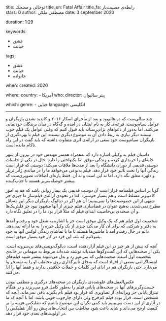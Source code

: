 
title: توخالی و مضحک
title_en: Fatal Affair 
title_fa: رابطه‌ی مصیبت‌بار  
stars: 0
author: مصطفی ملکی
date: 3 september 2020

duration: 1:29

keywords:
  - عشق
  - خیانت  

tags:
  - عشق
  - خیانت
  - خانواده 

when:
  created: 2020

where:
  country:
    - آمریکا
who:
  director: پیتر سالیوان 

which:
  genre:
    - جنایی
  language: انگلیسی

---

چند سالی‌ست که در هالیوود و بعد از ماجرای اسکار ۲۰۱۶ و کاندید نشدن بازیگران و عوامل سیاه‌پوست، قرعه‌ی کار به نام ایشان در آمده و گه‌گاه در میان برندگان خودنمایی می‌کنند. اما به‌دور از دعواهای نژادپرستانه باید قبول کنیم که وقتی عوامل یک فیلم خوب نیستند دیگر نیازی به ربط دادن آن به موضوع دیگری نیست. این فیلم با بهره‌گیری از بازیگران سیاه‌پوست خود سعی در ارائه‌ی اثری متفاوت داشته که باید گفت در این راه ناکام مانده است. 

داستان فیلم به وکیلی اشاره دارد که به‌همراه همسر مهندس خود در بیرون از شهر خانه‌ای را خریداری کرده و زندگی موفق اما یکنواختی را دارد. حال در یکی از جلسات دوستی قدیمی از دوران دانشگاه را بعد از مدت‌ها ملاقات می‌کند؛ دوستی که قرار است زندگی آنها را تحت تأثیر خود قرار دهد. فیلم به‌نوعی می‌خواهد ما را در میانه‌ی ژانر ثریلر و دلهره معلق نگه دارد. اما نه این است و نه آن. فقط پاره‌ای اضافات تصویری‌ست که بیشتر حوصله‌سربر هستند تا جذب‌کننده. 

گویا بر اساس فیلمنامه قرار است آن دوست قدیمی یک بیمار روانی باشد که هم به امور کامپیوتر مسلط است و هم بسیار خونسرد. اما در نحوه‌ی ارائه‌ی فیلم‌ساز ما چیزی جز شبهی از این خصوصیت‌ها را نمی‌بینیم؛ آن هم اگر در دیالوگ بازیگران دیگر این مسائل مطرح نمی‌شدند، به‌هیچ عنوان در فضاسازی فیلم چیزی از آنها مشهود نبود جز فلش‌بک‌ها و آن صحنه‌ی بی‌خاصیت ابتدای فیلم که مثلاً قرار بود ما را در تعلیق نگاه دارد. 

شخصیت اول فیلم هم که یک وکیل موفق است جز با اشاره به شغل خود و رفت‌و آمدها به دفتر و شرکتی که برای آن کار می‌کند چیزی از یک وکیل خبره را به ما ارائه نمی‌دهد. دائم در حال رفت‌و آمد با ماشین‌ها هستند تا ما با تماشای زندگی لوکس آنها به خود بقبولانیم که بله، این فرد در کار خود بسیار موفق است. 

آنچه که بیش از هر چیز در این فیلم آزاردهنده است، دیالوگ‌نویسی‌های بی‌سرو‌ته است. یکی از صحنه‌هایی که این گفت‌و‌گوها مبتدیانه نوشته شده‌اند مربوط به میهمانی در خانه‌ی شخصیت اول است. صحبت‌هایی که سر میز رد و بدل می‌شوند بیشتر شبیه فیلم‌های اینستاگرامی بعضی از افراد است که به‌جای تأثیرگذاری روی مخاطب او را به تمسخر وا می‌دارد. حتی بازیگران هم در ادای این کلمات و جملات خلاقیتی ندارند و فقط آنها را ادا می‌کنند. 

عکس‌العمل‌های غلوشده‌ی بازیگران در صحنه‌های درگیری  و منطقی نبودن جست‌و‌گریز‌های آنها در صحنه‌های پایانی فیلم را به‌طور کامل فرو می‌ریزند و در هنگام تیتراژ پایانی جز ویرانه‌ای از تصاویری که قرار بود فیلم نام بگیرند باقی نمی‌ماند. آنچه که مشخص است، قرار بوده فیلم کم‌خرج ولی دارای چارچوب خوبی باشد. اما با آنچه که ما در آثاری از این دست می‌بینیم باید کمی نگران این موضوع باشیم که نتفلیکس هزینه را بر کیفیت ارجح می‌داند و شاید باعث شود مخاطب بین انتخاب‌های پیش رو آثار نتفلیکس را در اولویت‌های بعدی خود قرار دهد. 